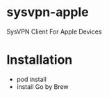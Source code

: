 # sysvpn-apple
SysVPN Client For Apple Devices

# Installation

- pod install
- install Go by Brew

